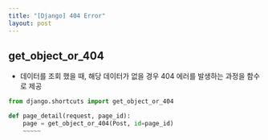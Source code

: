 ```yaml
---
title: "[Django] 404 Error"
layout: post
---
```


## get_object_or_404
- 데이터를 조회 했을 때, 해당 데이터가 없을 경우 404 에러를 발생하는 과정을 함수로 제공

```python
from django.shortcuts import get_object_or_404

def page_detail(request, page_id):
    page = get_object_or_404(Post, id=page_id)
    ~~~~~
```

